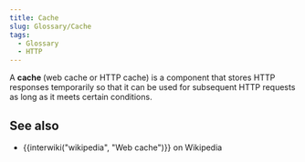 ```yaml
---
title: Cache
slug: Glossary/Cache
tags:
  - Glossary
  - HTTP
---
```

<p>A <strong>cache </strong>(web cache or HTTP cache) is a component that stores HTTP responses temporarily so that it can be used for subsequent HTTP requests as long as it meets certain conditions.</p>

<h2 id="see_also">See also</h2>

<ul>
 <li>{{interwiki("wikipedia", "Web cache")}} on Wikipedia</li>
</ul>
